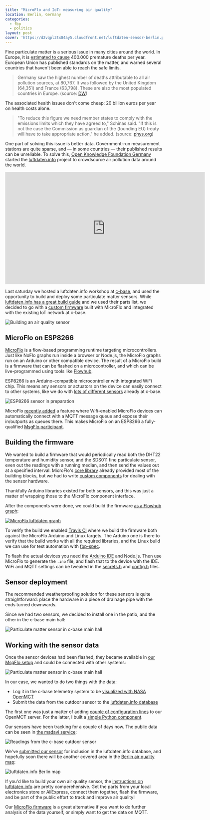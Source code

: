 ```yaml
---
title: "MicroFlo and IoT: measuring air quality"
location: Berlin, Germany
categories:
  - fbp
  - politics
layout: post
cover: 'https://d2vqpl3tx84ay5.cloudfront.net/luftdaten-sensor-berlin.png'
---
```

Fine particulate matter is a serious issue in many cities around the world. In Europe, it is [estimated to cause](https://ec.europa.eu/jrc/en/news/air-quality-atlas-europe-mapping-sources-fine-particulate-matter) 400.000 premature deaths per year. European Union has published standards on the matter, and warned several countries that haven't been able to reach the safe limits.

> Germany saw the highest number of deaths attributable to all air pollution sources, at 80,767. It was followed by the United Kingdom (64,351) and France (63,798). These are also the most populated countries in Europe. (source: [DW](http://www.dw.com/en/air-pollution-kills-half-a-million-people-in-europe-eu-agency-reports/a-40920041))

The associated health issues don't come cheap: 20 billion euros per year on health costs alone.

> "To reduce this figure we need member states to comply with the emissions limits which they have agreed to," Schinas said. "If this is not the case the Commission as guardian of the (founding EU) treaty will have to take appropriate action," he added. (source: [phys.org](https://phys.org/news/2018-01-eu-summons-france-germany-uk.html))

One part of solving this issue is better data. Government-run measurement stations are quite sparse, and &mdash; in some countries &mdash; their published results can be unreliable. To solve this, [Open Knowledge Foundation Germany](https://okfn.de/en/) started the [luftdaten.info](https://luftdaten.info/) project to crowdsource air pollution data around the world.

<iframe src="https://player.vimeo.com/video/257288126" width="640" height="360" frameborder="0" webkitallowfullscreen mozallowfullscreen allowfullscreen></iframe>

Last saturday we hosted a luftdaten.info workshop at [c-base](https://c-base.org/), and used the opportunity to build and deploy some particulate matter sensors. While [luftdaten.info has a great build guide](https://luftdaten.info/en/construction-manual/) and we used their parts list, we decided to go with a [custom firmware](https://github.com/c-base/microflo-luftdaten) built with MicroFlo and integrated with the existing IoT network at c-base.

![Building an air quality sensor](https://d2vqpl3tx84ay5.cloudfront.net/800x/luftdaten-sensor-workshop2.jpg)

## MicroFlo on ESP8266

[MicroFlo](http://microflo.org/) is a flow-based programming runtime targeting microcontrollers. Just like NoFlo graphs run inside a browser or Node.js, the MicroFlo graphs run on an Arduino or other compatible device. The result of a MicroFlo build is a firmware that can be flashed on a microcontroller, and which can be live-programmed using tools like [Flowhub](https://flowhub.io/iot/).

ESP8266 is an Arduino-compatible microcontroller with integrated WiFi chip. This means any sensors or actuators on the device can easily connect to other systems, like we do with [lots of different sensors](https://github.com/c-base/c-flo/tree/master/devices) already at c-base.

![ESP8266 sensor in preparation](https://d2vqpl3tx84ay5.cloudfront.net/800x/luftdaten-sensor-esp8266.jpg)

MicroFlo [recently added](https://github.com/microflo/microflo/blob/master/CHANGES.md#microflo-063) a feature where Wifi-enabled MicroFlo devices can automatically connect with a MQTT message queue and expose their in/outports as queues there. This makes MicroFlo on an ESP8266 a fully-qualified [MsgFlo participant](https://msgflo.org/).

## Building the firmware

We wanted to build a firmware that would periodically read both the DHT22 temperature and humidity sensor, and the SDS011 fine particulate sensor, even out the readings with a running median, and then send the values out at a specified interval. MicroFlo's [core library](https://github.com/microflo/microflo-core) already provided most of the building blocks, but we had to write [custom components](https://github.com/c-base/microflo-luftdaten/tree/master/components) for dealing with the sensor hardware.

Thankfully Arduino libraries existed for both sensors, and this was just a matter of wrapping those to the MicroFlo component interface.

After the components were done, we could build the firmware [as a Flowhub graph](http://app.flowhub.io/#github/c-base/microflo-luftdaten):

[![MicroFlo luftdaten graph](https://d2vqpl3tx84ay5.cloudfront.net/800x/microflo-luftdaten-graph.png)](http://app.flowhub.io/#github/c-base/microflo-luftdaten)

To verify the build we enabled [Travis CI](https://travis-ci.org/) where we build the firmware both against the MicroFlo Arduino and Linux targets. The Arduino one is there to verify that the build works with all the required libraries, and the Linux build we can use for test automation with [fbp-spec](https://github.com/flowbased/fbp-spec).

To flash the actual devices you need the [Arduino IDE](https://www.arduino.cc/en/Main/Software) and Node.js. Then use MicroFlo to generate the `.ino` file, and flash that to the device with the IDE. WiFi and MQTT settings can be tweaked in the [secrets.h](https://github.com/c-base/microflo-luftdaten/blob/master/secrets.example.h) and [config.h](https://github.com/c-base/microflo-luftdaten/blob/master/config.h) files.
## Sensor deployment

The recommended weatherproofing solution for these sensors is quite straightforward: place the hardware in a piece of drainage pipe with the ends turned downwards.

Since we had two sensors, we decided to install one in the patio, and the other in the c-base main hall:

![Particulate matter sensor in c-base main hall](https://d2vqpl3tx84ay5.cloudfront.net/800x/luftdaten-sensor-mainhall.jpg)

## Working with the sensor data

Once the sensor devices had been flashed, they became available in [our MsgFlo setup](https://github.com/c-base/c-flo) and could be connected with other systems:

![Particulate matter sensor in c-base main hall](https://d2vqpl3tx84ay5.cloudfront.net/800x/luftdaten-sensor-msgflo.png)

In our case, we wanted to do two things with the data:

* Log it in the c-base telemetry system to be [visualized with NASA OpenMCT](/blog/nasa-openmct-iot-dashboard/)
* Submit the data from the outdoor sensor to the [luftdaten.info database](https://luftdaten.info/)

The first one was just a matter of adding [couple of configuration lines](https://github.com/c-base/cbeam-telemetry-server/pull/61) to our OpenMCT server. For the latter, I built a [simple Python component](https://github.com/c-base/c-flo/blob/master/components/SendToLuftDaten.py).

Our sensors have been tracking for a couple of days now. The public data can be seen in [the madavi service](https://www.madavi.de/sensor/graph.php?sensor=msgflo-00000042-sds011):

![Readings from the c-base outdoor sensor](https://d2vqpl3tx84ay5.cloudfront.net/800x/luftdaten-sensor-madavi.png)

We've [submitted our sensor](http://luftdaten.info/feinstaubsensor-bauen/#feinstaubsensor-konfiguration) for inclusion in the luftdaten.info database, and hopefully soon there will be another covered area in the [Berlin air quality map](http://berlin.maps.luftdaten.info/#13/52.5150/13.4211):


![luftdaten.info Berlin map](https://d2vqpl3tx84ay5.cloudfront.net/800x/luftdaten-sensor-berlin.png)

If you'd like to build your own air quality sensor, the [instructions on luftdaten.info](https://luftdaten.info/en/construction-manual/) are pretty comperehensive. Get the parts from your local electronics store or AliExpress, connect them together, flash the firmware, and be part of the public effort to track and improve air quality!

Our [MicroFlo firmware](https://github.com/c-base/microflo-luftdaten) is a great alternative if you want to do further analysis of the data yourself, or simply want to get the data on MQTT.
